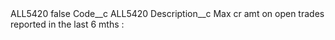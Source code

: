 <?xml version="1.0" encoding="UTF-8"?>
<CustomMetadata xmlns="http://soap.sforce.com/2006/04/metadata" xmlns:xsi="http://www.w3.org/2001/XMLSchema-instance" xmlns:xsd="http://www.w3.org/2001/XMLSchema">
    <label>ALL5420</label>
    <protected>false</protected>
    <values>
        <field>Code__c</field>
        <value xsi:type="xsd:string">ALL5420</value>
    </values>
    <values>
        <field>Description__c</field>
        <value xsi:type="xsd:string">Max cr amt on open trades reported in the last 6 mths :</value>
    </values>
</CustomMetadata>
